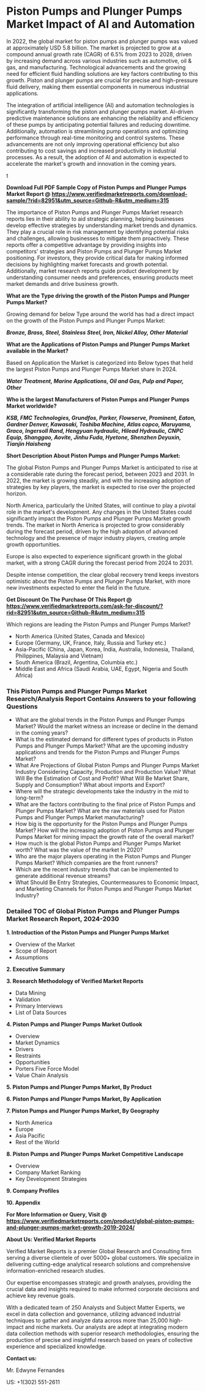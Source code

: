 <meta name="title" content="Global Piston Pumps and Plunger Pumps Market Impact of AI and Automation"><meta name="description" content="In 2022, the global market for piston pumps and plunger pumps was valued at approximately USD 5.8 billion. The market is projected to grow at a compound annual growth "><meta name="title" content="Piston Pumps and Plunger Pumps Market Size, Share, Scope, Trends, Growth, Opportunities, Analysis, Forecast"><h1>Piston Pumps and Plunger Pumps Market Impact of AI and Automation</h1><p>In 2022, the global market for piston pumps and plunger pumps was valued at approximately USD 5.8 billion. The market is projected to grow at a compound annual growth rate (CAGR) of 6.5% from 2023 to 2028, driven by increasing demand across various industries such as automotive, oil & gas, and manufacturing. Technological advancements and the growing need for efficient fluid handling solutions are key factors contributing to this growth. Piston and plunger pumps are crucial for precise and high-pressure fluid delivery, making them essential components in numerous industrial applications.</p><p>The integration of artificial intelligence (AI) and automation technologies is significantly transforming the piston and plunger pumps market. AI-driven predictive maintenance solutions are enhancing the reliability and efficiency of these pumps by anticipating potential failures and reducing downtime. Additionally, automation is streamlining pump operations and optimizing performance through real-time monitoring and control systems. These advancements are not only improving operational efficiency but also contributing to cost savings and increased productivity in industrial processes. As a result, the adoption of AI and automation is expected to accelerate the market's growth and innovation in the coming years.</p>t</p><p id="" class=""><strong>Download Full PDF Sample Copy of Piston Pumps and Plunger Pumps Market Report @ <a href="https://www.verifiedmarketreports.com/download-sample/?rid=82951&utm_source=Github-R&utm_medium=315" target="_blank">https://www.verifiedmarketreports.com/download-sample/?rid=82951&utm_source=Github-R&utm_medium=315</a></strong></p><p>The importance of&nbsp;Piston Pumps and Plunger Pumps Market research reports lies in their ability to aid strategic planning, helping businesses develop effective strategies by understanding market trends and dynamics. They play a crucial role in risk management by identifying potential risks and challenges, allowing businesses to mitigate them proactively. These reports offer a competitive advantage by providing insights into competitors' strategies and Piston Pumps and Plunger Pumps Market positioning. For investors, they provide critical data for making informed decisions by highlighting market forecasts and growth potential. Additionally, market research reports guide product development by understanding consumer needs and preferences, ensuring products meet market demands and drive business growth.</p><p><strong>What are the&nbsp;Type driving the growth of the Piston Pumps and Plunger Pumps Market?</strong></p><p id="" class="">Growing demand for below Type around the world has had a direct impact on the growth of the Piston Pumps and Plunger Pumps Market:</p><em><strong>Bronze, Brass, Steel, Stainless Steel, Iron, Nickel Alloy, Other Material</strong></em></p><strong>What are the&nbsp;Applications&nbsp;of Piston Pumps and Plunger Pumps Market available in the Market?</strong></p><p id="" class="">Based on Application the Market is categorized into Below types that held the largest Piston Pumps and Plunger Pumps Market share In 2024.</p><em><strong>Water Treatment, Marine Applications, Oil and Gas, Pulp and Paper, Other</strong></em></p><strong>Who is the largest Manufacturers of Piston Pumps and Plunger Pumps Market worldwide?</strong></p><p><em><strong>KSB, FMC Technologies, Grundfos, Parker, Flowserve, Prominent, Eaton, Gardner Denver, Kawasaki, Toshiba Machine, Atlas copco, Maruyama, Graco, Ingersoll Rand, Hengyuan hydraulic, Hilead Hydraulic, CNPC Equip, Shanggao, Aovite, Jinhu Fuda, Hyetone, Shenzhen Deyuxin, Tianjin Haisheng</strong></em></p><p id="" class=""><strong>Short Description About Piston Pumps and Plunger Pumps Market:</strong></p><p>The global Piston Pumps and Plunger Pumps Market is anticipated to rise at a considerable rate during the forecast period, between 2023 and 2031. In 2022, the market is growing steadily, and with the increasing adoption of strategies by key players, the market is expected to rise over the projected horizon.</p><p>North America, particularly the United States, will continue to play a pivotal role in the market's development. Any changes in the United States could significantly impact the Piston Pumps and Plunger Pumps Market growth trends. The market in North America is projected to grow considerably during the forecast period, driven by the high adoption of advanced technology and the presence of major industry players, creating ample growth opportunities.</p><p>Europe is also expected to experience significant growth in the global market, with a strong CAGR during the forecast period from 2024 to 2031.</p><p>Despite intense competition, the clear global recovery trend keeps investors optimistic about the Piston Pumps and Plunger Pumps Market, with more new investments expected to enter the field in the future.</p><p id="" class=""><strong>Get Discount On The Purchase Of This Report @ <a href="https://www.verifiedmarketreports.com/ask-for-discount/?rid=82951&utm_source=Github-R&utm_medium=315" target="_blank">https://www.verifiedmarketreports.com/ask-for-discount/?rid=82951&utm_source=Github-R&utm_medium=315</a></strong></p>Which regions are leading the Piston Pumps and Plunger Pumps Market?</p><ul><li>North America (United States, Canada and Mexico)</li><li>Europe (Germany, UK, France, Italy, Russia and Turkey etc.)</li><li>Asia-Pacific (China, Japan, Korea, India, Australia, Indonesia, Thailand, Philippines, Malaysia and Vietnam)</li><li>South America (Brazil, Argentina, Columbia etc.)</li><li>Middle East and Africa (Saudi Arabia, UAE, Egypt, Nigeria and South Africa)</li></ul><h3 id="" class="">This Piston Pumps and Plunger Pumps Market Research/Analysis Report Contains Answers to your following Questions</h3><ul><li>What are the global trends in the Piston Pumps and Plunger Pumps Market? Would the market witness an increase or decline in the demand in the coming years?</li><li>What is the estimated demand for different types of products in Piston Pumps and Plunger Pumps Market? What are the upcoming industry applications and trends for the Piston Pumps and Plunger Pumps Market?</li><li>What Are Projections of Global Piston Pumps and Plunger Pumps Market Industry Considering Capacity, Production and Production Value? What Will Be the Estimation of Cost and Profit? What Will Be Market Share, Supply and Consumption? What about imports and Export?</li><li>Where will the strategic developments take the industry in the mid to long-term?</li><li>What are the factors contributing to the final price of Piston Pumps and Plunger Pumps Market? What are the raw materials used for Piston Pumps and Plunger Pumps Market manufacturing?</li><li>How big is the opportunity for the Piston Pumps and Plunger Pumps Market? How will the increasing adoption of Piston Pumps and Plunger Pumps Market for mining impact the growth rate of the overall market?</li><li>How much is the global Piston Pumps and Plunger Pumps Market worth? What was the value of the market In 2020?</li><li>Who are the major players operating in the Piston Pumps and Plunger Pumps Market? Which companies are the front runners?</li><li>Which are the recent industry trends that can be implemented to generate additional revenue streams?</li><li>What Should Be Entry Strategies, Countermeasures to Economic Impact, and Marketing Channels for Piston Pumps and Plunger Pumps Market Industry?</li></ul><h3 id="" class="">Detailed TOC of Global Piston Pumps and Plunger Pumps Market Research Report, 2024-2030</h3><p id="" class=""><strong>1. Introduction of the Piston Pumps and Plunger Pumps Market</strong></p><ul><li>Overview of the Market</li><li>Scope of Report</li><li>Assumptions</li></ul><p id="" class=""><strong>2. Executive Summary</strong></p><p id="" class=""><strong>3. Research Methodology of Verified Market Reports</strong></p><ul><li>Data Mining</li><li>Validation</li><li>Primary Interviews</li><li>List of Data Sources</li></ul><p id="" class=""><strong>4. Piston Pumps and Plunger Pumps Market Outlook</strong></p><ul><li>Overview</li><li>Market Dynamics</li><li>Drivers</li><li>Restraints</li><li>Opportunities</li><li>Porters Five Force Model</li><li>Value Chain Analysis</li></ul><p id="" class=""><strong>5. Piston Pumps and Plunger Pumps Market, By Product</strong></p><p id="" class=""><strong>6. Piston Pumps and Plunger Pumps Market, By Application</strong></p><p id="" class=""><strong>7. Piston Pumps and Plunger Pumps Market, By Geography</strong></p><ul><li>North America</li><li>Europe</li><li>Asia Pacific</li><li>Rest of the World</li></ul><p id="" class=""><strong>8. Piston Pumps and Plunger Pumps Market Competitive Landscape</strong></p><ul><li>Overview</li><li>Company Market Ranking</li><li>Key Development Strategies</li></ul><p id="" class=""><strong>9. Company Profiles</strong></p><p id="" class=""><strong>10. Appendix</strong></p><p id="" class=""><strong>For More Information or Query, Visit @ <a href="https://www.verifiedmarketreports.com/product/global-piston-pumps-and-plunger-pumps-market-growth-2019-2024/" target="_blank">https://www.verifiedmarketreports.com/product/global-piston-pumps-and-plunger-pumps-market-growth-2019-2024/</a></strong></p><p id="" class=""><strong>About Us: Verified Market Reports</strong></p><p id="" class="">Verified Market Reports is a premier Global Research and Consulting firm serving a diverse clientele of over 5000+ global customers. We specialize in delivering cutting-edge analytical research solutions and comprehensive information-enriched research studies.</p><p id="" class="">Our expertise encompasses strategic and growth analyses, providing the crucial data and insights required to make informed corporate decisions and achieve key revenue goals.</p><p id="" class="">With a dedicated team of 250 Analysts and Subject Matter Experts, we excel in data collection and governance, utilizing advanced industrial techniques to gather and analyze data across more than 25,000 high-impact and niche markets. Our analysts are adept at integrating modern data collection methods with superior research methodologies, ensuring the production of precise and insightful research based on years of collective experience and specialized knowledge.</p><p id="" class=""><strong>Contact us:</strong></p><p id="" class="">Mr. Edwyne Fernandes</p><p id="" class="">US: +1(302) 551-2611</p>